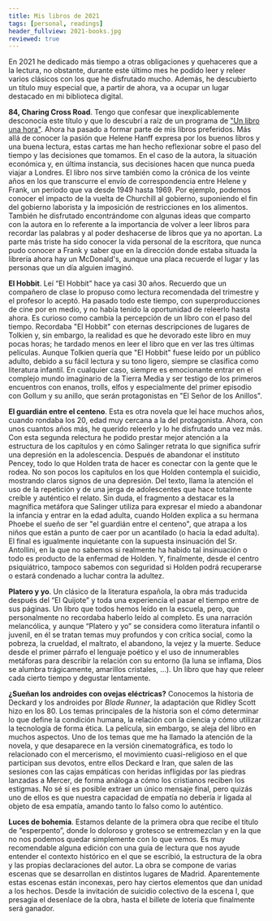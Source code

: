 ```yaml
---
title: Mis libros de 2021
tags: [personal, readings]
header_fullview: 2021-books.jpg
reviewed: true
---
```

En 2021 he dedicado más tiempo a otras obligaciones y quehaceres que a la lectura, no obstante, durante este último mes he podido leer y releer varios clásicos con los que he disfrutado mucho.<!-- excerpt-end --> Además, he descubierto un título muy especial que, a partir de ahora, va a ocupar un lugar destacado en mi biblioteca digital.

**84, Charing Cross Road**. Tengo que confesar que inexplicablemente desconocía este título y que lo descubrí a raíz de un programa de ["Un libro una hora"](https://play.cadenaser.com/audio/1636714662095/). Ahora ha pasado a formar parte de mis libros preferidos. Más allá de conocer la pasión que Helene Hanff expresa por los buenos libros y una buena lectura, estas cartas me han hecho reflexionar sobre el paso del tiempo y las decisiones que tomamos. En el caso de la autora, la situación económica y, en última instancia, sus decisiones hacen que nunca pueda viajar a Londres. El libro nos sirve también como la crónica de los veinte años en los que transcurre el envío de correspondencia entre Helene y Frank, un período que va desde 1949 hasta 1969. Por ejemplo, podemos conocer el impacto de la vuelta de Churchill al gobierno, suponiendo el fin del gobierno laborista y la imposición de restricciones en los alimentos. También he disfrutado encontrándome con algunas ideas que comparto con la autora en lo referente a la importancia de volver a leer libros para recordar las palabras y al poder deshacerse de libros que ya no aportan. La parte más triste ha sido conocer la vida personal de la escritora, que nunca pudo conocer a Frank y saber que en la dirección donde estaba situada la librería ahora hay un McDonald's, aunque una placa recuerde el lugar y las personas que un día alguien imaginó.

**El Hobbit**. Leí “El Hobbit” hace ya casi 30 años. Recuerdo que un compañero de clase lo propuso como lectura recomendada del trimestre y el profesor lo aceptó. Ha pasado todo este tiempo, con superproducciones de cine por en medio, y no había tenido la oportunidad de releerlo hasta ahora. Es curioso como cambia la percepción de un libro con el paso del tiempo. Recordaba "El Hobbit" con eternas descripciones de lugares de Tolkien y, sin embargo, la realidad es que he devorado este libro en muy pocas horas; he tardado menos en leer el libro que en ver las tres últimas películas. Aunque Tolkien quería que "El Hobbit" fuese leído por un público adulto, debido a su fácil lectura y su tono ligero, siempre se clasifica como literatura infantil. En cualquier caso, siempre es emocionante entrar en el complejo mundo imaginario de la Tierra Media y ser testigo de los primeros encuentros con enanos, trolls, elfos y especialmente del primer episodio con Gollum y su anillo, que serán protagonistas en "El Señor de los Anillos".

**El guardián entre el centeno**. Esta es otra novela que leí hace muchos años, cuando rondaba los 20, edad muy cercana a la del protagonista. Ahora, con unos cuantos años más, he querido releerlo y lo he disfrutado una vez más. Con esta segunda relectura he podido prestar mejor atención a la estructura de los capítulos y en cómo Salinger retrata lo que significa sufrir una depresión en la adolescencia. Después de abandonar el instituto Pencey, todo lo que Holden trata de hacer es conectar con la gente que le rodea. No son pocos los capítulos en los que Holden contempla el suicidio, mostrando claros signos de una depresión. Del texto, llama la atención el uso de la repetición y de una jerga de adolescentes que hace totalmente creíble y auténtico el relato. Sin duda, el fragmento a destacar es la magnífica metáfora que Salinger utiliza para expresar el miedo a abandonar la infancia y entrar en la edad adulta, cuando Holden explica a su hermana Phoebe el sueño de ser "el guardián entre el centeno", que atrapa a los niños que están a punto de caer por un acantilado (o hacia la edad adulta). El final es igualmente inquietante con la supuesta insinuación del Sr. Antollini, en la que no sabemos si realmente ha habido tal insinuación o todo es producto de la enfermad de Holden. Y, finalmente, desde el centro psiquiátrico, tampoco sabemos con seguridad si Holden podrá recuperarse o estará condenado a luchar contra la adultez.

**Platero y yo**. Un clásico de la literatura española, la obra más traducida después del “El Quijote” y toda una experiencia el pasar el tiempo entre de sus páginas. Un libro que todos hemos leído en la escuela, pero, que personalmente no recordaba haberlo leído al completo. Es una narración melancólica, y aunque “Platero y yo” se considera como literatura infantil o juvenil, en él se tratan temas muy profundos y con crítica social, como la pobreza, la crueldad, el maltrato, el abandono, la vejez y la muerte. Seduce desde el primer párrafo el lenguaje poético y el uso de innumerables metáforas para describir la relación con su entorno (la luna se inflama, Dios se alumbra trágicamente, amarillos cristales, …). Un libro que hay que releer cada cierto tiempo y degustar lentamente.

**¿Sueñan los androides con ovejas eléctricas?** Conocemos la historia de Deckard y los androides por _Blade Runner_, la adaptación que Ridley Scott hizo en los 80. Los temas principales de la historia son el cómo determinar lo que define la condición humana, la relación con la ciencia y cómo utilizar la tecnología de forma ética. La película, sin embargo, se aleja del libro en muchos aspectos. Uno de los temas que me ha llamado la atención de la novela, y que desaparece en la versión cinematográfica, es todo lo relacionado con el mercerismo, el movimiento cuasi-religioso en el que participan sus devotos, entre ellos Deckard e Iran, que salen de las sesiones con las cajas empáticas con heridas infligidas por las piedras lanzadas a Mercer, de forma análoga a cómo los cristianos reciben los estigmas. No sé si es posible extraer un único mensaje final, pero quizás uno de ellos es que nuestra capacidad de empatía no debería ir ligada al objeto de esa empatía, amando tanto lo falso como lo auténtico.

**Luces de bohemia**. Estamos delante de la primera obra que recibe el titulo de “esperpento”, donde lo doloroso y grotesco se entremezclan y en la que no nos podemos quedar simplemente con lo que vemos. Es muy recomendable alguna edición con una guía de lectura que nos ayude entender el contexto histórico en el que se escribió, la estructura de la obra y las propias declaraciones del autor. La obra se compone de varias escenas que se desarrollan en distintos lugares de Madrid. Aparentemente estas escenas están inconexas, pero hay ciertos elementos que dan unidad a los hechos. Desde la invitación de suicidio colectivo de la escena I, que presagia el desenlace de la obra, hasta el billete de lotería que finalmente será ganador.
